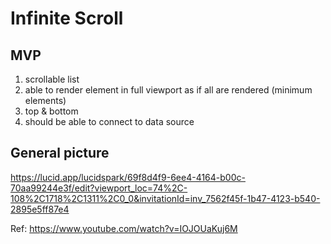 # Infinite Scroll

## MVP
1. scrollable list
2. able to render element in full viewport as if all are rendered (minimum elements)
3. top & bottom
4. should be able to connect to data source

## General picture
https://lucid.app/lucidspark/69f8d4f9-6ee4-4164-b00c-70aa99244e3f/edit?viewport_loc=74%2C-108%2C1718%2C1311%2C0_0&invitationId=inv_7562f45f-1b47-4123-b540-2895e5ff87e4

Ref: https://www.youtube.com/watch?v=IOJOUaKuj6M